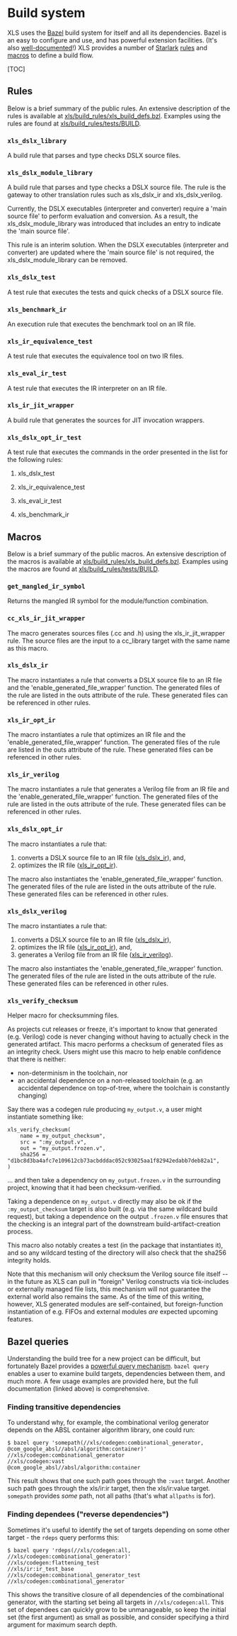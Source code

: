 # Build system

XLS uses the [Bazel](http://bazel.build) build system for itself and all its
dependencies. Bazel is an easy to configure and use, and has powerful extension
facilities. (It's also
[well-documented](https://docs.bazel.build/versions/master/bazel-overview.html)!)
XLS provides a number of
[Starlark](https://docs.bazel.build/versions/master/skylark/language.html)
[rules](https://docs.bazel.build/versions/master/skylark/rules.html) and
[macros](https://docs.bazel.build/versions/master/skylark/macros.html) to define
a build flow.

[TOC]

## Rules

Below is a brief summary of the public rules. An extensive description of the
rules is available at
[xls/build_rules/xls_build_defs.bzl](https://github.com/google/xls/tree/main/xls/build_rules/xls_build_defs.bzl).
Examples using the rules are found at
[xls/build_rules/tests/BUILD](https://github.com/google/xls/tree/main/xls/build_rules/tests/BUILD).

### `xls_dslx_library`

A build rule that parses and type checks DSLX source files.

### `xls_dslx_module_library`

A build rule that parses and type checks a DSLX source file. The rule is the
gateway to other translation rules such as xls_dslx_ir and xls_dslx_verilog.

Currently, the DSLX executables (interpreter and converter) require a
'main source file' to perform evaluation and conversion. As a result, the
xls_dslx_module_library was introduced that includes an entry to indicate the
'main source file'.

This rule is an interim solution. When the DSLX executables (interpreter and
converter) are updated where the 'main source file' is not required, the
xls_dslx_module_library can be removed.

### `xls_dslx_test`

A test rule that executes the tests and quick checks of a DSLX source file.

### `xls_benchmark_ir`

An execution rule that executes the benchmark tool on an IR file.

### `xls_ir_equivalence_test`

A test rule that executes the equivalence tool on two IR files.

### `xls_eval_ir_test`

A test rule that executes the IR interpreter on an IR file.

### `xls_ir_jit_wrapper`

A build rule that generates the sources for JIT invocation wrappers.

### `xls_dslx_opt_ir_test`

A test rule that executes the commands in the order presented in the list for
the following rules:

   1. xls_dslx_test

   1. xls_ir_equivalence_test

   1. xls_eval_ir_test

   1. xls_benchmark_ir

## Macros

Below is a brief summary of the public macros. An extensive description of the
macros is available at
[xls/build_rules/xls_build_defs.bzl](https://github.com/google/xls/tree/main/xls/build_rules/xls_build_defs.bzl).
Examples using the macros are found at
[xls/build_rules/tests/BUILD](https://github.com/google/xls/tree/main/xls/build_rules/tests/BUILD).

### `get_mangled_ir_symbol`

Returns the mangled IR symbol for the module/function combination.

### `cc_xls_ir_jit_wrapper`

The macro generates sources files (.cc and .h) using the xls_ir_jit_wrapper
rule. The source files are the input to a cc_library target with the same name
as this macro.

### `xls_dslx_ir`<a id="xls_dslx_ir"></a>

The macro instantiates a rule that converts a DSLX source file to an IR file and
the 'enable_generated_file_wrapper' function. The generated files of the rule
are listed in the outs attribute of the rule. These generated files can be
referenced in other rules.

### `xls_ir_opt_ir`<a id="xls_ir_opt_ir"></a>

The macro instantiates a rule that optimizes an IR file and the
'enable_generated_file_wrapper' function. The generated files of the rule are
listed in the outs attribute of the rule. These generated files can be
referenced in other rules.

### `xls_ir_verilog`<a id="xls_ir_verilog"></a>

The macro instantiates a rule that generates a Verilog file from an IR file and
the 'enable_generated_file_wrapper' function. The generated files of the rule
are listed in the outs attribute of the rule. These generated files can be
referenced in other rules.

### `xls_dslx_opt_ir`

The macro instantiates a rule that:

1. converts a DSLX source file to an IR file ([xls_dslx_ir](#xls_dslx_ir)), and,
1. optimizes the IR file ([xls_ir_opt_ir](#xls_ir_opt_ir)).

The macro also instantiates the 'enable_generated_file_wrapper' function. The
generated files of the rule are listed in the outs attribute of the rule. These
generated files can be referenced in other rules.

### `xls_dslx_verilog`

The macro instantiates a rule that:

1. converts a DSLX source file to an IR file ([xls_dslx_ir](#xls_dslx_ir)),
1. optimizes the IR file ([xls_ir_opt_ir](#xls_ir_opt_ir)), and,
1. generates a Verilog file from an IR file ([xls_ir_verilog](#xls_ir_verilog)).

The macro also instantiates the 'enable_generated_file_wrapper' function. The
generated files of the rule are listed in the outs attribute of the rule. These
generated files can be referenced in other rules.

### `xls_verify_checksum`

Helper macro for checksumming files.

As projects cut releases or freeze, it's important to know that generated (e.g.
Verilog) code is never changing without having to actually check in the
generated artifact. This macro performs a checksum of generated files as an
integrity check. Users might use this macro to help enable confidence that there
is neither:

*   non-determinism in the toolchain, nor
*   an accidental dependence on a non-released toolchain (e.g. an accidental
    dependence on top-of-tree, where the toolchain is constantly changing)

Say there was a codegen rule producing `my_output.v`, a user might instantiate
something like:

```starlark
xls_verify_checksum(
    name = my_output_checksum",
    src = ":my_output.v",
    out = "my_output.frozen.v",
    sha256 = "d1bc8d3ba4afc7e109612cb73acbdddac052c93025aa1f82942edabb7deb82a1",
)
```

... and then take a dependency on `my_output.frozen.v` in the surrounding
project, knowing that it had been checksum-verified.

Taking a dependence on `my_output.v` directly may also be ok if the
`:my_output_checksum` target is also built (e.g. via the same wildcard build
request), but taking a dependence on the output `.frozen.v` file ensures that
the checking is an integral part of the downstream build-artifact-creation
process.

This macro also notably creates a test (in the package that instantiates it),
and so any wildcard testing of the directory will also check that the sha256
integrity holds.

Note that this mechanism will only checksum the Verilog source file itself --
in the future as XLS can pull in "foreign" Verilog constructs via tick-includes
or externally managed file lists, this mechanism will not guarantee the external
world also remains the same. As of the time of this writing, however, XLS
generated modules are self-contained, but foreign-function instantiation of e.g.
FIFOs and external modules _are_ expected upcoming features.

## Bazel queries

Understanding the build tree for a new project can be difficult, but fortunately
Bazel provides a
[powerful query mechanism](https://docs.bazel.build/versions/master/query.html).
`bazel query` enables a user to examine build targets, dependencies between
them, and much more. A few usage examples are provided here, but the full
documentation (linked above) is comprehensive.

### Finding transitive dependencies

To understand why, for example, the combinational verilog generator depends on
the ABSL container algorithm library, one could run:

```
$ bazel query 'somepath(//xls/codegen:combinational_generator, @com_google_absl//absl/algorithm:container)'
//xls/codegen:combinational_generator
//xls/codegen:vast
@com_google_absl//absl/algorithm:container
```

This result shows that one such path goes through the `:vast` target. Another
such path goes through the xls/ir:ir target, then the xls/ir:value target.
`somepath` provides _some_ path, not all paths (that's what `allpaths` is for).

### Finding dependees ("reverse dependencies")

Sometimes it's useful to identify the set of targets depending on some other
target - the `rdeps` query performs this:

```
$ bazel query 'rdeps(//xls/codegen:all, //xls/codegen:combinational_generator)'
//xls/codegen:flattening_test
//xls/ir:ir_test_base
//xls/codegen:combinational_generator_test
//xls/codegen:combinational_generator
```

This shows the transitive closure of all dependencies of the combinational
generator, with the starting set being all targets in `//xls/codegen:all`. This
set of dependees can quickly grow to be unmanageable, so keep the initial set
(the first argument) as small as possible, and consider specifying a third
argument for maximum search depth.
